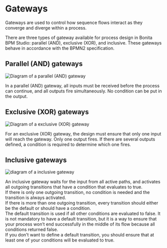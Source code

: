 # Gateways

Gateways are used to control how sequence flows interact as they converge and diverge within a process.

There are three types of gateway available for process design in Bonita BPM Studio: parallel (AND), exclusive (XOR), and inclusive. These gateways behave in accordance with the BPMN2 specification.

## Parallel (AND) gateways

  ![Diagram of a parallel (AND) gateway](images/images-6_0/papde_pm_diag_gateways_parallel_gate.png)

In a parallel (AND) gateway, all inputs must be received before the process can continue, and all outputs fire simultaneously. No condition can be put in the output.

## Exclusive (XOR) gateways

  ![Diagram of a exclusive (XOR) gateway](images/images-6_0/papde_pm_diag_gateways_exclusive_gate.png)

For an exclusive (XOR) gateway, the design must ensure that only one input will reach the gateway. Only one output fires. If there are
several outputs defined, a condition is required to determine which one fires.

## Inclusive gateways

  ![diagram of a inclusive gateway](images/images-6_0/papde_pm_diag_gateways_inclusive_gate.png)

An inclusive gateway waits for the input from all active paths, and activates all outgoing transitions that have a condition that
evaluates to true.  
If there is only one outgoing transition, no condition is needed and the transition is always activated.  
If there is more than one outgoing transition, every transition should either be the default or should have a condition.  
The default transition is used if all other conditions are evaluated to false. It is not mandatory to have a default transition, but it is a way to ensure that your process won’t end successfully in the middle of its flow because all conditions returned false.  
If you don't want to define a default transition, you should ensure that at least one of your conditions will be evaluated to true.
